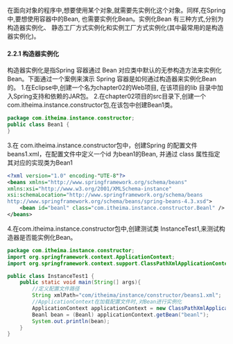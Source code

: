 在面向对象的程序中,想要使用某个对象,就需要先实例化这个对象。同样,在Spring中,要想使用容器中的Bean, 也需要实例化Bean。实例化Bean 有三种方式,分别为构造器实例化、
静态工厂方式实例化和实例工厂方式实例化(其中最常用的是构造器实例化)。  
#### 2.2.1 构造器实例化
构造器实例化是指Spring 容器通过 Bean 对应类中默认的无参构造方法来实例化Bean。下面通过一个案例来演示 Spring 容器是如何通过构造器来实例化Bean的。
1.在Eclipse中,创建一个名为chapter02的Web项目, 在该项目的lib 目录中加入Spring支持和依赖的JAR包。
2.在chapter02项目的src目录下,创建一个 com.itheima.instance.constructor包,在该包中创建Bean1类。
```java
package com.itheima.instance.constructor;
public class Bean1 {
}
```
3.在 com.itheima.instance.constructor包中，创建Spring 的配置文件beans1.xml，在配置文件中定义一个id 为bean1的Bean, 并通过 class 属性指定其对应的实现类为Bean1
```xml
<?xml version="1.0" encoding-"UTE-8"?>
<beans xmlns="http://www.springframework.org/schema/beans"
xmlns:xsi="http://www.w3.org/2001/XMLSchema-instance"
xsi:schemaLocation="http://www.springframework.org/schema/beans
http://www.springframework.org/schema/beans/spring-beans-4.3.xsd">
    <bean id="beanl" class="com.itheima.instance.constructor.Beanl" />
</beans>
```
4.在com.itheima.instance.constructor包中,创建测试类 InstanceTest1,来测试构造器是否能实例化Bean。
```java
package com.itheima.instance.constructor;
import org.springframework.context.ApplicationContext;
import org.springframework.context.support.ClassPathXmlApplicationContext;

public class InstanceTest1 {
    public static void main(String(] args){
        //定义配置文件路径
        String xmlPath="com/itheima/instance/constructor/beans1.xml";
        //ApplicationContext在加载配置文件时,对Bean进行实例化
        ApplicationContext applicationContext = new ClassPathXmlApplicationContext(xmlPath);
        Beanl bean = (Beanl) applicationContext.getBean("beanl");
        System.out.println(bean);
    }
}

```
